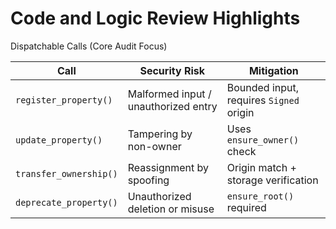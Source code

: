 # Code and Logic Review Highlights

Dispatchable Calls (Core Audit Focus)

| Call                   | Security Risk                        | Mitigation                              |
| ---------------------- | ------------------------------------ | --------------------------------------- |
| `register_property()`  | Malformed input / unauthorized entry | Bounded input, requires `Signed` origin |
| `update_property()`    | Tampering by non-owner               | Uses `ensure_owner()` check             |
| `transfer_ownership()` | Reassignment by spoofing             | Origin match + storage verification     |
| `deprecate_property()` | Unauthorized deletion or misuse      | `ensure_root()` required                |
